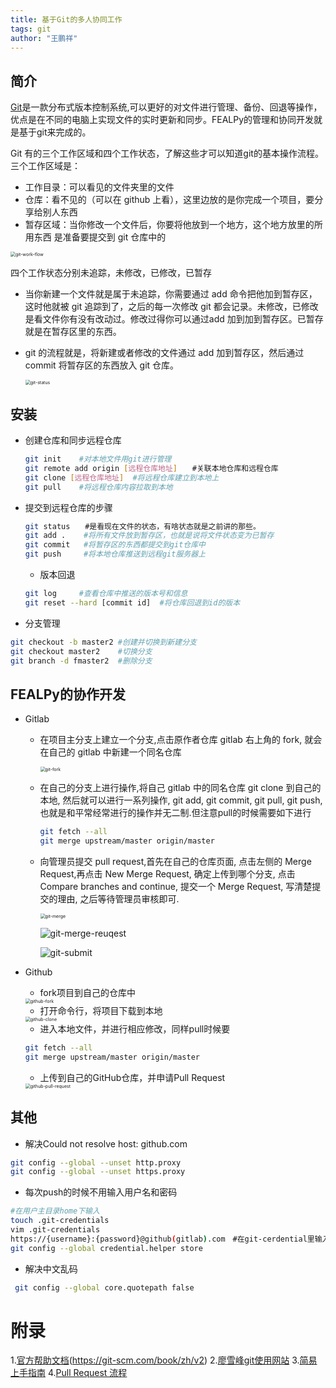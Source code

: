 ```yaml
---
title: 基于Git的多人协同工作
tags: git
author: "王鹏祥"
---
```



## 简介

[Git](https://git-scm.com/)是一款分布式版本控制系统,可以更好的对文件进行管理、备份、回退等操作，优点是在不同的电脑上实现文件的实时更新和同步。FEALPy的管理和协同开发就是基于git来完成的。

Git 有的三个工作区域和四个工作状态，了解这些才可以知道git的基本操作流程。三个工作区域是：

- 工作目录：可以看见的文件夹里的文件
- 仓库：看不见的（可以在 github 上看），这里边放的是你完成一个项目，要分
  享给别人东西
- 暂存区域：当你修改一个文件后，你要将他放到一个地方，这个地方放里的所用东西
  是准备要提交到 git 仓库中的

<img src="/assets/images/git-work-flow.jpg" alt="git-work-flow" style="zoom:50%;" />

四个工作状态分别未追踪，未修改，已修改，已暂存

- 当你新建一个文件就是属于未追踪，你需要通过 add 命令把他加到暂存区，这时他就被 git 追踪到了，之后的每一次修改 git 都会记录。未修改，已修改是看文件你有没有改动过。修改过得你可以通过add 加到加到暂存区。已暂存就是在暂存区里的东西。

- git 的流程就是，将新建或者修改的文件通过 add 加到暂存区，然后通过 commit
  将暂存区的东西放入 git 仓库。

  <img src="/assets/images/git-status.png" alt="git-status" style="zoom:50%;" />

## 安装

- 创建仓库和同步远程仓库
  ```bash
  git init    #对本地文件用git进行管理
  git remote add origin [远程仓库地址]　　#关联本地仓库和远程仓库
  git clone [远程仓库地址]  #将远程仓库建立到本地上
  git pull    #将远程仓库内容拉取到本地
  ```

- 提交到远程仓库的步骤
  ```bash
  git status　　#是看现在文件的状态，有啥状态就是之前讲的那些。
  git add .    #将所有文件放到暂存区，也就是说将文件状态变为已暂存
  git commit   #将暂存区的东西都提交到git仓库中
  git push     #将本地仓库推送到远程git服务器上
  ```
  
  - 版本回退
  ```bash
  git log     #查看仓库中推送的版本号和信息
  git reset --hard [commit id]  #将仓库回退到id的版本
  ```
  
- 分支管理
 ```bash
git checkout -b master2 #创建并切换到新建分支
git checkout master2    #切换分支
git branch -d fmaster2  #删除分支
 ```

 ## FEALPy的协作开发

- Gitlab
  - 在项目主分支上建立一个分支,点击原作者仓库 gitlab 右上角的 fork, 就会在自己的 gitlab 中新建一个同名仓库

    <img src="figures/git-fork.png" alt="git-fork" style="zoom:50%;" />

  - 在自己的分支上进行操作,将自己 gitlab 中的同名仓库 git clone 到自己的本地, 然后就可以进行一系列操作, git add, git commit, git pull, git push, 也就是和平常经常进行的操作并无二制.但注意pull的时候需要如下进行
  
    ```bash
    git fetch --all
    git merge upstream/master origin/master
    ```
  
  - 向管理员提交 pull request,首先在自己的仓库页面, 点击左侧的 Merge Request,再点击 New Merge Request, 确定上传到哪个分支, 点击 Compare branches and continue, 提交一个 Merge Request, 写清楚提交的理由, 之后等待管理员审核即可.
  
    <img src="figures/git-merge.png" alt="git-merge" style="zoom:50%;" />
  
    ![git-merge-reuqest](figures/git-merge-reuqest.png)
  
    ![git-submit](figures/git-submit.png)
  
- Github

  - fork项目到自己的仓库中

  <img src="/home/wpx/wpx-repository/fealpy/docs/_posts/figures/github-fork.png" alt="github-fork" style="zoom:50%;" />

  - 打开命令行，将项目下载到本地

  <img src="/home/wpx/wpx-repository/fealpy/docs/_posts/figures/github-clone.png" alt="github-clone" style="zoom:50%;" />

  - 进入本地文件，并进行相应修改，同样pull时候要

  ```bash
  git fetch --all
  git merge upstream/master origin/master
  ```

  - 上传到自己的GitHub仓库，并申请Pull Request 

  <img src="/home/wpx/wpx-repository/fealpy/docs/_posts/figures/github-pull-request.png" alt="github-pull-request" style="zoom:50%;" />

## 其他

- 解决Could not resolve host: github.com

```bash
git config --global --unset http.proxy
git config --global --unset https.proxy
```

- 每次push的时候不用输入用户名和密码

```bash
#在用户主目录home下输入
touch .git-credentials
vim .git-credentials
https://{username}:{password}@github(gitlab).com　#在git-cerdential里输入用户信息
git config --global credential.helper store
```

- 解决中文乱码
```bash
 git config --global core.quotepath false
```

# 附录

1.[官方帮助文档]()(https://git-scm.com/book/zh/v2)
2.[廖雪峰git使用网站](https://www.liaoxuefeng.com/wiki/896043488029600)
3.[简易上手指南](https://www.bootcss.com/p/git-guide/)
4.[Pull Request 流程](https://juejin.cn/post/6844903821521469448v)

